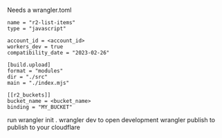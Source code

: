 Needs a wrangler.toml
```
name = "r2-list-items"
type = "javascript"

account_id = <account_id>
workers_dev = true
compatibility_date = "2023-02-26"

[build.upload]
format = "modules"
dir = "./src"
main = "./index.mjs"

[[r2_buckets]]
bucket_name = <bucket_name>
binding = "MY_BUCKET"
```
run wrangler init .
wrangler dev
to open development 
wrangler publish
to publish to your cloudflare
